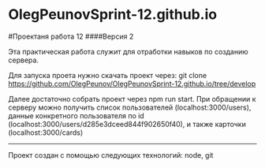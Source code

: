 # OlegPeunovSprint-12.github.io

#Проектаня работа 12
####Версия 2  

Эта практическая работа служит для отработки навыков по созданию сервера.


Для запуска проета нужно скачать проект через: git clone https://github.com/OlegPeunov/OlegPeunovSprint-12.github.io/tree/develop

Далее достаточно собрать проект через npm run start. При обращении к серверу можно получить список пользователей (localhost:3000/users), данные конкретного пользователя по id (localhost:3000/users/d285e3dceed844f902650f40), и также карточки (localhost:3000/cards)




***
Проект создан с помощью следующих технологий: node, git
